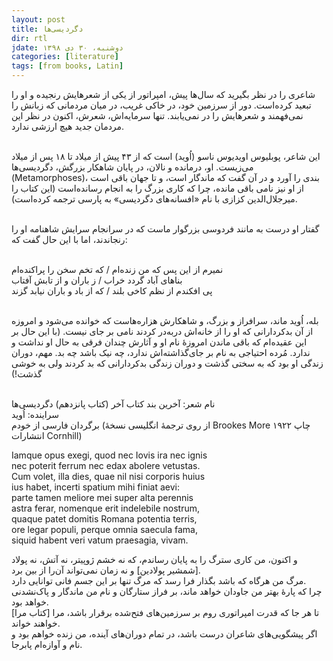 ```yaml
---
layout: post
title: دگردیسی‌ها
dir: rtl
jdate: دوشنبه، ۳۰ دی ۱۳۹۸
categories: [literature]
tags: [from books, Latin]
---
```


شاعری را در نظر بگیرید که سال‌ها پیش، امپراتور از یکی از شعرهایش رنجیده و او را تبعید کرده‌است. دور از سرزمین خود، در خاکی غریب، در میان مردمانی که زبانش را نمی‌فهمند و شعرهایش را در نمی‌یابند. تنها سرمایه‌اش، شعرش، اکنون در نظر این مردمان جدید هیچ ارزشی ندارد.<br><br>

این شاعر، پوبلیوس اویدیوس ناسو (اُوید) است که از ۴۳ پیش از میلاد تا ۱۸ پس از میلاد می‌زیست. او، درمانده و نالان، در پایان شاهکار بزرگش، دگردیسی‌ها (Metamorphoses)، بندی را آورد و در آن گفت که ماندگار است، و تا جهان باقی است از او نیز نامی باقی مانده، چرا که کاری بزرگ را به انجام رسانده‌است (این کتاب را میرجلال‌الدین کزازی با نام «افسانه‌های دگردیسی» به پارسی ترجمه کرده‌است).<br><br>

گفتار او درست به مانند فردوسی بزرگوار ماست که در سرانجام سرایش شاهنامه او را رنجاندند، اما با این حال گفت که:<br><br>

نمیرم از این پس که من زنده‌ام / که   تخم  سخن را پراکنده‌ام<br>
بناهای   آباد     گردد    خراب / ز  باران  و  از  تابش آفتاب<br>
پی  افکندم  از  نظم  کاخی بلند / که از باد و باران  نیابد گزند<br><br>
 
بله، اُوید ماند،‌ سرافراز و بزرگ، و شاهکارش هزاره‌هاست که خوانده می‌شود و امروزه از آن بدکردارانی که او را از خانه‌اش دربه‌در کردند نامی بر جای نیست.
(با این حال بر این عقیده‌ام که باقی ماندن امروزهٔ نام او و آثارش چندان فرقی به حال او نداشت و ندارد. مُرده احتیاجی به نام بر جای‌گذاشته‌اش ندارد، چه نیک باشد چه بد. مهم، دوران زندگی او بود که به سختی گذشت و دوران زندگی بدکردارانی که بد کردند ولی به خوشی گذشت!)<br><br>

نام شعر: آخرین بند کتاب آخر (کتاب پانزدهم) دگردیسی‌ها<br>
سراینده: اُوید<br>
برگردان فارسی از خودم (از روی ترجمهٔ انگلیسی نسخهٔ Brookes More چاپ ۱۹۲۲ انتشارات Cornhill)

<div class="english-text">
Iamque opus exegi, quod nec Iovis ira nec ignis<br>
nec poterit ferrum nec edax abolere vetustas.<br>
Cum volet, illa dies, quae nil nisi corporis huius<br>
ius habet, incerti spatium mihi finiat aevi:<br>
parte tamen meliore mei super alta perennis<br>
astra ferar, nomenque erit indelebile nostrum,<br>
quaque patet domitis Romana potentia terris,<br>
ore legar populi, perque omnia saecula fama,<br>
siquid habent veri vatum praesagia, vivam.<br>
</div>

و اکنون، من کاری سترگ را به پایان رساندم، که نه خشم ژوپیتر، نه آتش، نه پولاد [شمشیر پولادین] و نه زمان نمی‌تواند آن‌را از بین برد.<br>
مرگ من هرگاه که باشد بگذار فرا رسد که مرگ تنها بر این جسم فانی توانایی دارد.<br>
چرا که پارهٔ بهتر من جاودان خواهد ماند، بر فراز ستارگان و نام من ماندگار و پاک‌نشدنی خواهد بود.<br>
تا هر جا که قدرت امپراتوری روم بر سرزمین‌های فتح‌شده برقرار باشد، مرا [کتاب مرا] خواهند خواند.<br>
اگر پیشگویی‌های شاعران درست باشد، در تمام دوران‌های آینده، من زنده خواهم بود و نام و آوازه‌ام پابرجا.